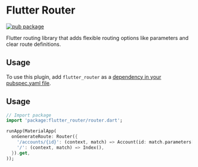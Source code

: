 # Flutter Router
[![pub package](https://img.shields.io/pub/v/flutter_router.svg)](https://pub.dartlang.org/packages/flutter_router)

Flutter routing library that adds flexible routing options like parameters and clear route definitions.

## Usage
To use this plugin, add `flutter_router` as a [dependency in your pubspec.yaml file](https://flutter.io/platform-plugins/).

## Usage
``` dart
// Import package
import 'package:flutter_router/router.dart';
```

``` dart
runApp(MaterialApp(
  onGenerateRoute: Router({
    '/accounts/{id}': (context, match) => Account(id: match.parameters['id'),
    '/': (context, match) => Index(),
  }).get,
));
```
